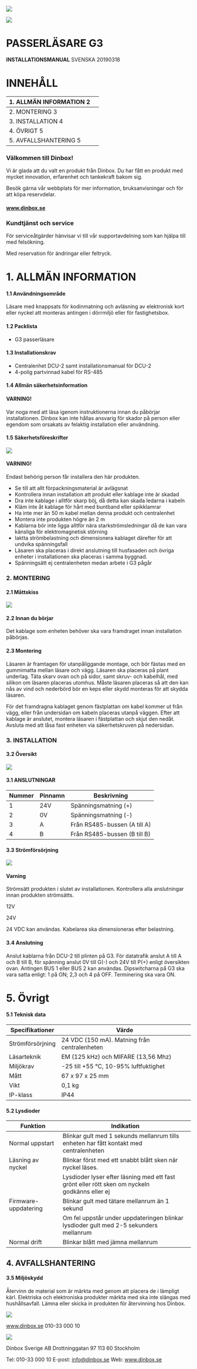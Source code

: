 ![](_page_0_Picture_0.jpeg)

![](_page_0_Picture_1.jpeg)

# **PASSERLÄSARE G3**

**INSTALLATIONSMANUAL** SVENSKA 20190318

# **INNEHÅLL**

| 1. ALLMÄN INFORMATION 2 |  |
|-------------------------|--|
| 2. MONTERING 3          |  |
| 3. INSTALLATION 4       |  |
| 4. ÖVRIGT 5             |  |
| 5. AVFALLSHANTERING 5   |  |

### Välkommen till Dinbox!

Vi är glada att du valt en produkt från Dinbox. Du har fått en produkt med mycket innovation, erfarenhet och tankekraft bakom sig.

Besök gärna vår webbplats för mer information, bruksanvisningar och för att köpa reservdelar.

#### **www.dinbox.se**

### Kundtjänst och service

För serviceåtgärder hänvisar vi till vår supportavdelning som kan hjälpa till med felsökning.

Med reservation för ändringar eller feltryck.

# **1. ALLMÄN INFORMATION**

#### **1.1** Användningsområde

Läsare med knappsats för kodinmatning och avläsning av elektronisk kort eller nyckel att monteras antingen i dörrmiljö eller för fastighetsbox.

#### **1.2** Packlista

- G3 passerläsare
#### **1.3** Installationskrav

- Centralenhet DCU-2 samt installationsmanual för DCU-2
- 4-polig partvinnad kabel för RS-485

#### **1.4** Allmän säkerhetsinformation

#### **VARNING!**

Var noga med att läsa igenom instruktionerna innan du påbörjar installationen. Dinbox kan inte hållas ansvarig för skador på person eller egendom som orsakats av felaktig installation eller användning.

#### **1.5** Säkerhetsföreskrifter

![](_page_1_Picture_22.jpeg)

#### **VARNING!**

Endast behörig person får installera den här produkten.

- Se till att allt förpackningsmaterial är avlägsnat
- Kontrollera innan installation att produkt eller kablage inte är skadad
- Dra inte kablage i alltför skarp böj, då detta kan skada ledarna i kabeln
- Kläm inte åt kablage för hårt med buntband eller spikklamrar
- Ha inte mer än 50 m kabel mellan denna produkt och centralenhet
- Montera inte produkten högre än 2 m
- Kablarna bör inte ligga alltför nära starkströmsledningar då de kan vara känsliga för elektromagnetisk störning
- Iaktta strömbelastning och dimensionera kablaget därefter för att undvika spänningsfall
- Läsaren ska placeras i direkt anslutning till husfasaden och övriga enheter i installationen ska placeras i samma byggnad.
- Spänningsätt ej centralenheten medan arbete i G3 pågår

### **2. MONTERING**

#### **2.1** Måttskiss

![](_page_2_Figure_3.jpeg)

#### **2.2** Innan du börjar

Det kablage som enheten behöver ska vara framdraget innan installation påbörjas.

#### **2.3** Montering

Läsaren är framtagen för utanpåliggande montage, och bör fästas med en gummimatta mellan läsare och vägg. Läsaren ska placeras på plant underlag. Täta skarv ovan och på sidor, samt skruv- och kabelhål, med silikon om läsaren placeras utomhus. Måste läsaren placeras så att den kan nås av vind och nederbörd bör en keps eller skydd monteras för att skydda läsaren.

För det framdragna kablaget genom fästplattan om kabel kommer ut från vägg, eller från undersidan om kabeln placeras utanpå väggen. Efter att kablage är anslutet, montera läsaren i fästplattan och skjut den nedåt. Avsluta med att låsa fast enheten via säkerhetskruven på nedersidan.

### **3. INSTALLATION**

#### **3.2** Översikt

![](_page_3_Figure_3.jpeg)

#### **3.1** ANSLUTNINGAR

| Nummer | Pinnamn | Beskrivning                  |
|--------|---------|------------------------------|
| 1      | 24V     | Spänningsmatning (+)         |
| 2      | 0V      | Spänningsmatning (-)         |
| 3      | A       | Från RS485-bussen (A till A) |
| 4      | B       | Från RS485-bussen (B till B) |

#### **3.3** Strömförsörjning

![](_page_3_Picture_7.jpeg)

#### **Varning**

Strömsätt produkten i slutet av installationen. Kontrollera alla anslutningar innan produkten strömsätts.

12V

24V

24 VDC kan användas. Kabelarea ska dimensioneras efter belastning.

#### **3.4** Anslutning

Anslut kablarna från DCU-2 till plinten på G3. För datatrafik anslut A till A och B till B, för spänning anslut 0V till G(-) och 24V till P(+) enligt översikten ovan. Antingen BUS 1 eller BUS 2 kan användas. Dipswitcharna på G3 ska vara satta enligt: 1 på ON; 2,3 och 4 på OFF. Terminering ska vara ON.

# **5. Övrigt**

#### **5.1** Teknisk data

| Specifikationer  | Värde                                        |
|------------------|----------------------------------------------|
| Strömförsörjning | 24 VDC (150 mA). Matning från centralenheten |
| Läsarteknik      | EM (125 kHz) och MIFARE (13,56 Mhz)          |
| Miljökrav        | -25 till +55 °C, 10-95% luftfuktighet        |
| Mått             | 67 x 97 x 25 mm                              |
| Vikt             | 0,1 kg                                       |
| IP-klass         | IP44                                         |

#### **5.2** Lysdioder

| Funktion             | Indikation                                                                                       |
|----------------------|--------------------------------------------------------------------------------------------------|
| Normal uppstart      | Blinkar gult med 1 sekunds mellanrum tills enheten har fått kontakt med<br>centralenheten        |
| Läsning av nyckel    | Blinkar först med ett snabbt blått sken när nyckel läses.                                        |
|                      | Lysdioder lyser efter läsning med ett fast grönt eller rött sken om nyckeln<br>godkänns eller ej |
| Firmware-uppdatering | Blinkar gult med tätare mellanrum än 1 sekund                                                    |
|                      | Om fel uppstår under uppdateringen blinkar lysdioder gult med 2-5 sekunders<br>mellanrum         |
| Normal drift         | Blinkar blått med jämna mellanrum                                                                |

## **4. AVFALLSHANTERING**

#### **3.5** Miljöskydd

Återvinn de material som är märkta med genom att placera de i lämpligt kärl. Elektriska och elektroniska produkter märkta med ska inte slängas med hushållsavfall. Lämna eller skicka in produkten för återvinning hos Dinbox.

![](_page_5_Picture_0.jpeg)

www.dinbox.se 010-33 000 10

![](_page_5_Picture_2.jpeg)

Dinbox Sverige AB Drottninggatan 97 113 60 Stockholm

Tel: 010-33 000 10 E-post: info@dinbox.se Web: www.dinbox.se